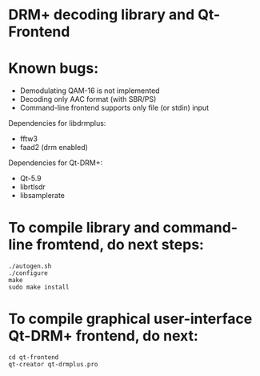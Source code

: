 # DRM+ decoding library and Qt-Frontend

# Known bugs:
- Demodulating QAM-16 is not implemented
- Decoding only AAC format (with SBR/PS)
- Command-line frontend supports only file (or stdin) input

Dependencies for libdrmplus:
- fftw3
- faad2 (drm enabled)

Dependencies for Qt-DRM+:
- Qt-5.9
- librtlsdr
- libsamplerate

# To compile library and command-line fromtend, do next steps:
```
./autogen.sh
./configure
make
sudo make install
```

# To compile graphical user-interface Qt-DRM+ frontend, do next:
```
cd qt-frontend
qt-creator qt-drmplus.pro
```
